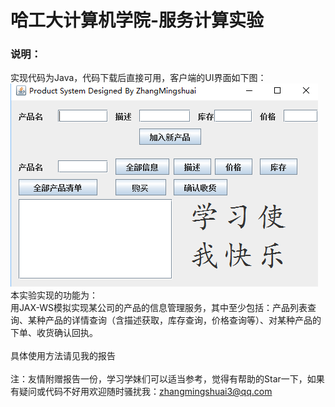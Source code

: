 # 哈工大计算机学院-服务计算实验

### 说明：

实现代码为Java，代码下载后直接可用，客户端的UI界面如下图：<br>
![](https://github.com/Remainin/JAX-WS/blob/master/by3.png)<br>
本实验实现的功能为：<br>
用JAX-WS模拟实现某公司的产品的信息管理服务，其中至少包括：产品列表查询、某种产品的详情查询（含描述获取，库存查询，价格查询等）、对某种产品的下单、收货确认回执。
<br><br>具体使用方法请见我的报告<br><br>
注：友情附赠报告一份，学习学妹们可以适当参考，觉得有帮助的Star一下，如果有疑问或代码不好用欢迎随时骚扰我：zhangmingshuai3@qq.com
